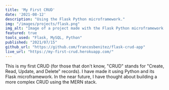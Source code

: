 ```yaml
---
title: 'My First CRUD'
date: '2021-08-12'
description: "Using the Flask Python microframework."
img: "/images/projects/flask.png"
img_alt: "Image of a project made with the Flask Python microframework."
featured: true
tools_used: "Flask, MySQL, Python"
published: "2021/07/15"
github_url: "https://github.com/francosbenitez/flask-crud-app"
live_url: "https://my-first-crud.herokuapp.com/"
---
```


This is my first CRUD (for those that don't know, "CRUD" stands for "Create, Read, Update, and Delete" records). I have made it using Python and its Flask microframework. In the near future, I have thought about building a more complex CRUD using the MERN stack. 
